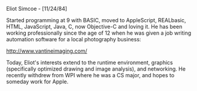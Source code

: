 

Eliot Simcoe - [11/24/84]

Started programming at 9 with BASIC, moved to AppleScript, REALbasic, HTML, JavaScript, Java, C, now Objective-C and loving it. He has been working professionally since the age of 12 when he was given a job writing automation software for a local photography business:

http://www.vantineimaging.com/

Today, Eliot's interests extend to the runtime environment, graphics (specifically optimized drawing and image analysis), and networking. He recently withdrew from WPI where he was a CS major, and hopes to someday work for Apple.
